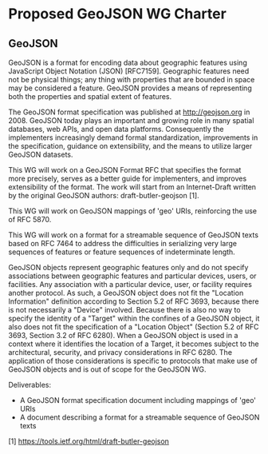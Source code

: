 Proposed GeoJSON WG Charter
===========================

GeoJSON
-------

GeoJSON is a format for encoding data about geographic features using
JavaScript Object Notation (JSON) [RFC7159]. Geographic features need not be
physical things; any thing with properties that are bounded in space may be
considered a feature. GeoJSON provides a means of representing both the
properties and spatial extent of features.

The GeoJSON format specification was published at http://geojson.org in 2008.
GeoJSON today plays an important and growing role in many spatial databases,
web APIs, and open data platforms. Consequently the implementers increasingly
demand formal standardization, improvements in the specification, guidance
on extensibility, and the means to utilize larger GeoJSON datasets.

This WG will work on a GeoJSON Format RFC that specifies the format more
precisely, serves as a better guide for implementers, and improves
extensibility of the format. The work will start from an Internet-Draft written
by the original GeoJSON authors: draft-butler-geojson [1].

This WG will work on GeoJSON mappings of 'geo' URIs, reinforcing the use of
RFC 5870.

This WG will work on a format for a streamable sequence of GeoJSON texts based
on RFC 7464 to address the difficulties in serializing very large sequences of
features or feature sequences of indeterminate length.

GeoJSON objects represent geographic features only and do not specify
associations between geographic features and particular devices, users, or
facilities. Any association with a particular device, user, or facility
requires another protocol. As such, a GeoJSON object does not fit the "Location
Information" definition according to Section 5.2 of RFC 3693, because there is
not necessarily a "Device" involved. Because there is also no way to specify
the identity of a "Target" within the confines of a GeoJSON object, it also
does not fit the specification of a "Location Object" (Section 5.2 of RFC 3693,
Section 3.2 of RFC 6280). When a GeoJSON object is used in a context where it
identifies the location of a Target, it becomes subject to the architectural,
security, and privacy considerations in RFC 6280. The application of those
considerations is specific to protocols that make use of GeoJSON objects and is
out of scope for the GeoJSON WG.

Deliverables:

* A GeoJSON format specification document including mappings of 'geo' URIs
* A document describing a format for a streamable sequence of GeoJSON texts

[1] https://tools.ietf.org/html/draft-butler-geojson
